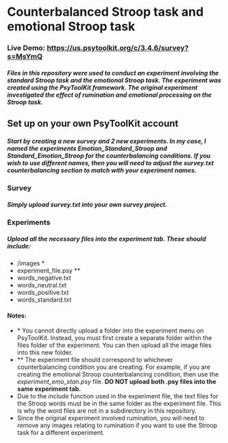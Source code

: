 # Counterbalanced Stroop task and emotional Stroop task

### Live Demo: https://us.psytoolkit.org/c/3.4.6/survey?s=MsYmQ

##### Files in this repository were used to conduct an experiment involving the standard Stroop task and the emotional Stroop task. The experiment was created using the PsyToolKit framework. The original experiment investigated the effect of rumination and emotional processing on the Stroop task.

## Set up on your own PsyToolKit account

##### Start by creating a new survey and 2 new experiments. In my case, I named the experiments _Emotion_Standard_Stroop_ and _Standard_Emotion_Stroop_ for the counterbalancing conditions. If you wish to use different names, then you will need to adjust the _survey.txt_ counterbalancing section to match with your experiment names.

### Survey

##### Simply upload _survey.txt_ into your own survey project.

### Experiments

##### Upload all the necessary files into the experiment tab. These should include:

<ul> 
    <li>/images *</li>
    <li>experiment_file.psy **</li>
    <li>words_negative.txt</li>   
    <li>words_neutral.txt</li>   
    <li>words_positive.txt</li>   
    <li>words_standard.txt</li>   
</ul>

#### Notes:

<ul> 
    <li>* You cannot directly upload a folder into the experiment menu on PsyToolKit. Instead, you must first create a separate folder within the files folder of the experiment. You can then upload all the image files into this new folder.</li>
    <li>** The experiment file should correspond to whichever counterbalancing condition you are creating. For example, if you are creating the emotional Stroop counterbalancing condition, then use the <i>experiment_emo_stan.psy</i> file. <b>DO NOT upload both .psy files into the same experiment tab.</b></li>
    <li>Due to the <i>include</i> function used in the experiment file, the text files for the Stroop words must be in the same folder as the experiment file. This is why the word files are not in a subdirectory in this repository.</li>
    <li>Since the original experiment involved rumination, you will need to remove any images relating to rumination if you want to use the Stroop task for a different experiment.</li>
</ul>
